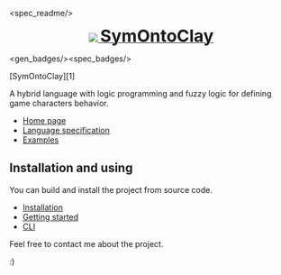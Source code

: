<spec_readme/>

<p align="center"><a href="https://symontoclay.github.io" target="_blank">
    <img src="https://symontoclay.github.io/favicon.png">&nbsp;<span style="font-size: 30px; font-weight: bold;">SymOntoClay</span>
</a></p>

<gen_badges/><spec_badges/>

[SymOntoClay][1]

A hybrid language with logic programming and fuzzy logic for defining game characters behavior.

* [Home page](https://symontoclay.github.io/)
* [Language specification](https://symontoclay.github.io/docs/spec.html)
* [Examples](https://symontoclay.github.io/docs/lng_examples/index.html)

## Installation and using
You can build and install the project from source code.

* [Installation](https://symontoclay.github.io/docs/install.html)
* [Getting started](https://symontoclay.github.io/docs/getting-started-cli.html)
* [CLI](https://symontoclay.github.io/docs/cli.html)

Feel free to contact me about the project.

:)
